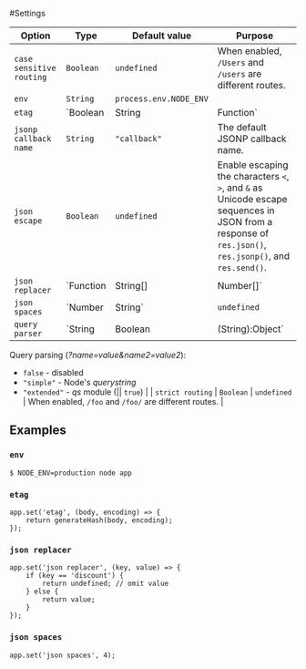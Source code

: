#Settings

| Option | Type | Default value | Purpose |
|--------|------|---------------|---------|
| `case sensitive routing` | `Boolean` | `undefined` | When enabled, `/Users` and `/users` are different routes. |
| `env` | `String` | `process.env.NODE_ENV` || `"development"` | Environment mode (like _test_, _qa_, _stage_, _preview_, _production_). |
| `etag` | `Boolean|String|Function` | `"weak"` | The _ETag_ response header. |
| `jsonp callback name` | `String` | `"callback"` | The default JSONP callback name. |
| `json escape` | `Boolean` | `undefined` | Enable escaping the characters `<`, `>`, and `&` as Unicode escape sequences in JSON from a response of `res.json()`, `res.jsonp()`, and `res.send()`. |
| `json replacer` | `Function|String[]|Number[]` | `undefined` | The `replacer` argument used by `JSON.stringify()`. |
| `json spaces` | `Number|String` | `undefined` | The `space` argument used by `JSON.stringify()`. |
| `query parser` | `String|Boolean|(String):Object` | `"extended"` |
Query parsing (_?name=value&name2=value2_):  
* `false` - disabled
* `"simple"` - Node's _querystring_
* `"extended"` - _qs_ module (|| `true`) |
| `strict routing` | `Boolean` | `undefined` | When enabled, `/foo` and `/foo/` are different routes. |

## Examples

### `env`

```
$ NODE_ENV=production node app
```

### `etag`

```
app.set('etag', (body, encoding) => {
	return generateHash(body, encoding);
});
```

### `json replacer`

```
app.set('json replacer', (key, value) => {
	if (key == 'discount') {
		return undefined; // omit value
	} else {
		return value;
	}
});
```

### `json spaces`

```
app.set('json spaces', 4);
```